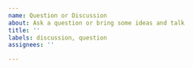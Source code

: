 ```yaml
---
name: Question or Discussion
about: Ask a question or bring some ideas and talk
title: ''
labels: discussion, question
assignees: ''

---
```



